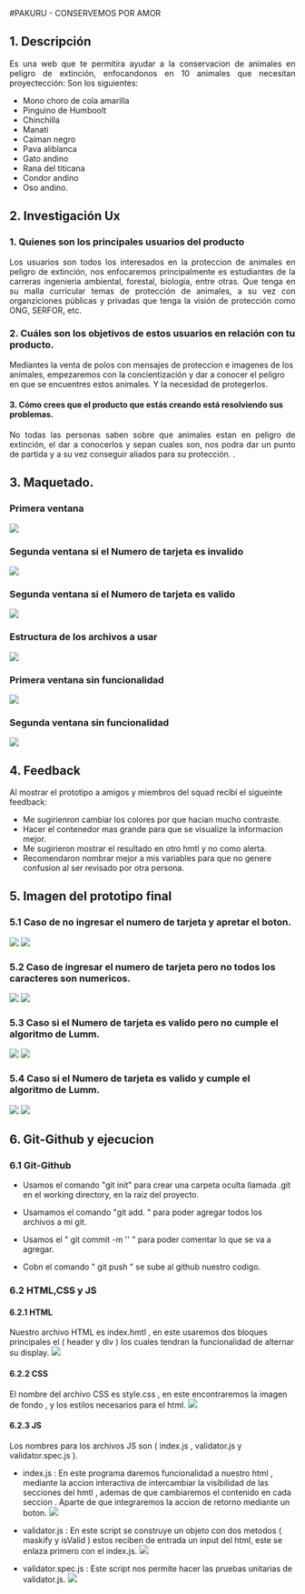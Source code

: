 #PAKURU - CONSERVEMOS POR AMOR
## 1. Descripción
<div style="text-align:justify">Es una web que te permitira ayudar a la conservacion de animales en peligro de extinción, enfocandonos en 10 animales que necesitan proyectección:
Son los siguientes: 

- Mono choro de cola amarilla
- Pinguino de Humboolt
- Chinchilla
- Manati
- Caiman negro
- Pava aliblanca
- Gato andino
- Rana del titicana
- Condor andino 
- Oso andino.
</div>

## 2. Investigación Ux

### 1. Quienes son los principales usuarios del producto
<div style="text-align:justify">Los usuarios son todos los interesados en la proteccion de animales en peligro de extinción, nos enfocaremos principalmente es estudiantes de la carreras ingenieria ambiental, forestal, biologia, entre otras. Que tenga en su malla curricular temas de protección de animales, a su vez con organziciones públicas y privadas que tenga la visión de protección como ONG, SERFOR, etc. </div>

### 2. Cuáles son los objetivos de estos usuarios en relación con tu producto.
Mediantes la venta de polos con mensajes de proteccion e imagenes de los animales, empezaremos con la concientización y dar a conocer el peligro en que se encuentres estos animales. Y la necesidad de protegerlos.

#### 3. Cómo crees que el producto que estás creando está resolviendo sus problemas.
<div style="text-align:justify"> No todas las personas saben sobre que animales estan en peligro de extinción, el dar a conocerlos y sepan cuales son, nos podra dar un punto de partida y a su vez conseguir aliados para su protección. 
. </div>



## 3. Maquetado.

### Primera ventana
![](maqueta_1.jpeg)

### Segunda ventana si el Numero de tarjeta es invalido
![](maqueta_2.jpeg)

### Segunda ventana si el Numero de tarjeta es valido
![](maqueta_3.jpeg)

### Estructura de los archivos a usar
![](maqueta_4.jpeg)

### Primera ventana sin funcionalidad
![](maqueta_7.jpg)

### Segunda ventana sin funcionalidad
![](maqueta_8.jpg)


## 4. Feedback
Al mostrar el prototipo a amigos y miembros del squad recibí el sigueinte feedback:

 * Me sugirienron cambiar los colores por que hacian mucho contraste. 
 * Hacer el contenedor mas grande para que se visualize la informacion mejor.
 * Me sugirieron mostrar el resultado en otro hmtl y no como alerta.
 * Recomendaron nombrar mejor a mis variables para que no genere confusion al ser revisado por otra persona.
 
## 5. Imagen del prototipo final
### 5.1 Caso de no ingresar el numero de tarjeta y apretar el boton.
![](final_1.jpg)
![](final_2.jpg)

### 5.2 Caso de ingresar el numero de tarjeta pero no todos los caracteres son numericos.
![](final_3.jpg)
![](final_4.jpg)


### 5.3 Caso si el Numero de tarjeta es valido pero no cumple el algoritmo de Lumm.
![](final_5.jpg)
![](final_6.jpg)

### 5.4 Caso si el Numero de tarjeta es valido y cumple el algoritmo de Lumm.
![](final_7.jpg)
![](final_8.jpg)

## 6. Git-Github y ejecucion

### 6.1 Git-Github


* Usamos el comando "git init" para crear una carpeta oculta llamada .git en el working directory, en la raíz del proyecto.

* Usamamos el comando "git add. " para poder agregar todos los archivos a mi git.

* Usamos el " git commit -m '' " para poder comentar lo que se va a agregar.

* Cobn el comando " git push " se sube al github nuestro codigo.

### 6.2 HTML,CSS y JS

#### 6.2.1 HTML
Nuestro archivo HTML es index.hmtl , en este usaremos dos bloques principales el ( header y div ) los cuales tendran la funcionalidad de alternar su display.
![](6.1.jpg)

#### 6.2.2 CSS
El nombre del archivo CSS es style.css , en este encontraremos la imagen de fondo , y los estilos necesarios para el html.
![](6.2.jpg)

#### 6.2.3 JS
Los nombres para los archivos JS son ( index.js , validator.js y validator.spec.js ).
* index.js : En este programa daremos funcionalidad a nuestro html , mediante la accion interactiva de intercambiar la visibilidad de las secciones del hmtl , ademas de que cambiaremos el contenido en cada seccion . Aparte de que integraremos la accion de retorno mediante un boton.
![](6.3.jpg)

* validator.js : En este script se construye un objeto con dos metodos ( maskify y isValid ) estos reciben de entrada un input del html, este se enlaza primero con el index.js.
![](6.4.jpg)

* validator.spec.js : Este script nos permite hacer las pruebas unitarias de validator.js.
![](6.5.jpg)






